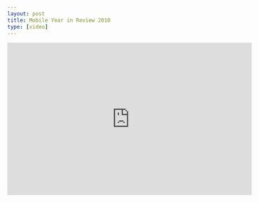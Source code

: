 ```yaml
---
layout: post
title: Mobile Year in Review 2010
type: [video]
---
```


<iframe width="560" height="349" src="http://www.youtube.com/embed/6mCkbrYKQyI" frameborder="0"></iframe>
